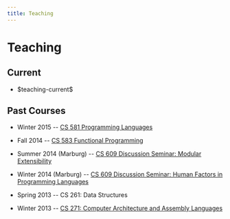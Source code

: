 ```yaml
---
title: Teaching
---
```


# Teaching

## Current

  * \$teaching-current\$


## Past Courses

  * Winter 2015 -- [CS 581 Programming Languages](teaching/cs581-wi15)

  * Fall 2014 -- [CS 583 Functional Programming](/teaching/cs583-fa14/)
  
  * Summer 2014 (Marburg) -- [CS 609 Discussion Seminar: Modular Extensibility](/teaching/cs609-su14/)

  * Winter 2014 (Marburg) -- [CS 609 Discussion Seminar: Human Factors in Programming Languages](/teaching/cs609-wi14/)
  
  * Spring 2013 -- CS 261: Data Structures
  
  * Winter 2013 -- [CS 271: Computer Architecture and Assembly Languages](/cs271-wi13/)
